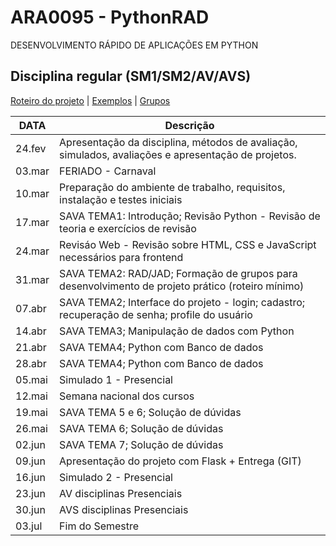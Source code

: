 # ARA0095 - PythonRAD
DESENVOLVIMENTO RÁPIDO DE APLICAÇÕES EM PYTHON

## Disciplina regular (SM1/SM2/AV/AVS)

[Roteiro do projeto](https://github.com/profturatti/pythonRAD/blob/main/roteiro_projeto.txt) | 
[Exemplos](https://github.com/profturatti/pythonRAD/tree/main/exemplos) |
[Grupos]()

|  DATA  | Descrição
|--------|--------
| 24.fev | Apresentação da disciplina, métodos de avaliação, simulados, avaliações e apresentação de projetos.
| 03.mar | FERIADO - Carnaval
| 10.mar | Preparação do ambiente de trabalho, requisitos, instalação e testes iniciais
| 17.mar | SAVA TEMA1: Introdução; Revisão Python - Revisão de teoria e exercícios de revisão
| 24.mar | Revisáo Web - Revisão sobre HTML, CSS e JavaScript necessários para frontend
| 31.mar | SAVA TEMA2: RAD/JAD; Formação de grupos para desenvolvimento de projeto prático (roteiro mínimo)
| 07.abr | SAVA TEMA2; Interface do projeto - login; cadastro; recuperação de senha; profile do usuário
| 14.abr | SAVA TEMA3; Manipulação de dados com Python
| 21.abr | SAVA TEMA4; Python com Banco de dados
| 28.abr | SAVA TEMA4; Python com Banco de dados
| 05.mai | Simulado 1 - Presencial
| 12.mai | Semana nacional dos cursos
| 19.mai | SAVA TEMA 5 e 6; Solução de dúvidas
| 26.mai | SAVA TEMA 6; Solução de dúvidas
| 02.jun | SAVA TEMA 7; Solução de dúvidas
| 09.jun | Apresentação do projeto com Flask + Entrega (GIT)
| 16.jun | Simulado 2 - Presencial
| 23.jun | AV disciplinas Presenciais
| 30.jun | AVS disciplinas Presenciais
| 03.jul | Fim do Semestre

